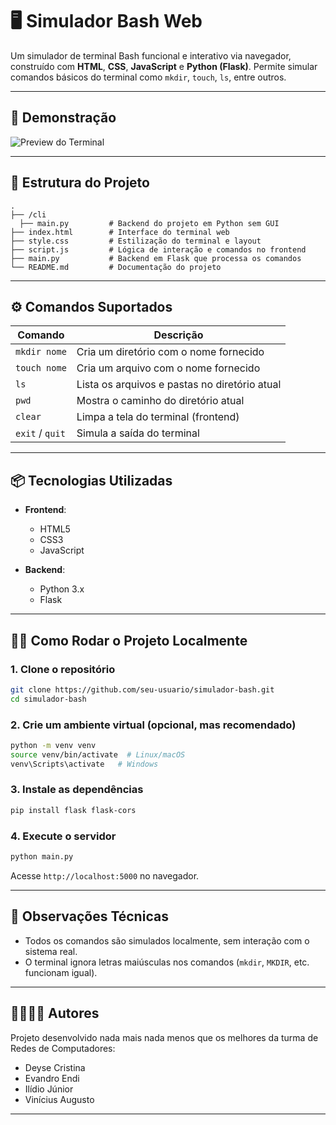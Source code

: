 # 🖥️ Simulador Bash Web

Um simulador de terminal Bash funcional e interativo via navegador, construído com **HTML**, **CSS**, **JavaScript** e **Python (Flask)**. Permite simular comandos básicos do terminal como `mkdir`, `touch`, `ls`, entre outros.

---

## 🚀 Demonstração

![Preview do Terminal](https://i.imgur.com/frWGd77.png)

---

## 📁 Estrutura do Projeto

```
.
├── /cli
  ├── main.py         # Backend do projeto em Python sem GUI
├── index.html        # Interface do terminal web
├── style.css         # Estilização do terminal e layout
├── script.js         # Lógica de interação e comandos no frontend
├── main.py           # Backend em Flask que processa os comandos
└── README.md         # Documentação do projeto
```

---

## ⚙️ Comandos Suportados

| Comando        | Descrição                                      |
|----------------|------------------------------------------------|
| `mkdir nome`   | Cria um diretório com o nome fornecido         |
| `touch nome`   | Cria um arquivo com o nome fornecido           |
| `ls`           | Lista os arquivos e pastas no diretório atual  |
| `pwd`          | Mostra o caminho do diretório atual            |
| `clear`        | Limpa a tela do terminal (frontend)            |
| `exit` / `quit`| Simula a saída do terminal                     |

---

## 📦 Tecnologias Utilizadas

- **Frontend**:
  - HTML5
  - CSS3 
  - JavaScript 

- **Backend**:
  - Python 3.x
  - Flask 

---

## 🧑‍💻 Como Rodar o Projeto Localmente

### 1. Clone o repositório

```bash
git clone https://github.com/seu-usuario/simulador-bash.git
cd simulador-bash
```

### 2. Crie um ambiente virtual (opcional, mas recomendado)

```bash
python -m venv venv
source venv/bin/activate  # Linux/macOS
venv\Scripts\activate   # Windows
```

### 3. Instale as dependências

```bash
pip install flask flask-cors
```

### 4. Execute o servidor

```bash
python main.py
```

Acesse `http://localhost:5000` no navegador.

---

## 🧠 Observações Técnicas

- Todos os comandos são simulados localmente, sem interação com o sistema real.
- O terminal ignora letras maiúsculas nos comandos (`mkdir`, `MKDIR`, etc. funcionam igual).

---

## 👨‍👩‍👧‍👦 Autores

Projeto desenvolvido nada mais nada menos que os melhores da turma de Redes de Computadores:

- Deyse Cristina  
- Evandro Endi  
- Ilídio Júnior  
- Vinícius Augusto  

---
